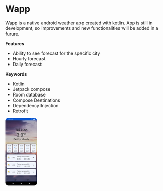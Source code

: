 # Wapp

Wapp is a native android weather app created with kotlin. 
App is still in development, so improvements and new functionalities will be added in a furure.

**Features**

 - Ability to see forecast for the specific city
 - Hourly forecast
 - Daily forecast
 
 **Keywords**
 
 - Kotlin
 - Jetpack compose
 - Room database
 - Compose Destinations
 - Dependency Injection
 - Retrofit
 
 <img src="https://github.com/GoodDD/Wapp/blob/main/images/gitimage1.png" width=20% height=20%>
